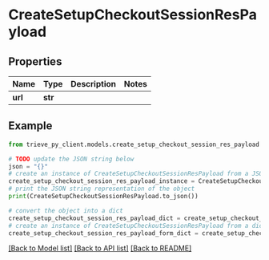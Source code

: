 # CreateSetupCheckoutSessionResPayload


## Properties

Name | Type | Description | Notes
------------ | ------------- | ------------- | -------------
**url** | **str** |  | 

## Example

```python
from trieve_py_client.models.create_setup_checkout_session_res_payload import CreateSetupCheckoutSessionResPayload

# TODO update the JSON string below
json = "{}"
# create an instance of CreateSetupCheckoutSessionResPayload from a JSON string
create_setup_checkout_session_res_payload_instance = CreateSetupCheckoutSessionResPayload.from_json(json)
# print the JSON string representation of the object
print(CreateSetupCheckoutSessionResPayload.to_json())

# convert the object into a dict
create_setup_checkout_session_res_payload_dict = create_setup_checkout_session_res_payload_instance.to_dict()
# create an instance of CreateSetupCheckoutSessionResPayload from a dict
create_setup_checkout_session_res_payload_form_dict = create_setup_checkout_session_res_payload.from_dict(create_setup_checkout_session_res_payload_dict)
```
[[Back to Model list]](../README.md#documentation-for-models) [[Back to API list]](../README.md#documentation-for-api-endpoints) [[Back to README]](../README.md)



